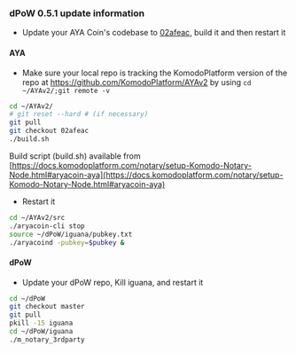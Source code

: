 ### dPoW 0.5.1 update information

- Update your AYA Coin's codebase to [02afeac](https://github.com/KomodoPlatform/AYAv2/tree/02afeacdc0702bd160abef603f03167381f39097), build it and then restart it

#### AYA

- Make sure your local repo is tracking the KomodoPlatform version of the repo at https://github.com/KomodoPlatform/AYAv2 by using `cd ~/AYAv2/;git remote -v`

```bash
cd ~/AYAv2/
# git reset --hard # (if necessary)
git pull
git checkout 02afeac
./build.sh
```

Build script (build.sh) available from [https://docs.komodoplatform.com/notary/setup-Komodo-Notary-Node.html#aryacoin-aya](https://docs.komodoplatform.com/notary/setup-Komodo-Notary-Node.html#aryacoin-aya)

- Restart it

```bash
cd ~/AYAv2/src
./aryacoin-cli stop
source ~/dPoW/iguana/pubkey.txt
./aryacoind -pubkey=$pubkey &
```

#### dPoW

- Update your dPoW repo, Kill iguana, and restart it

```bash
cd ~/dPoW
git checkout master
git pull
pkill -15 iguana
cd ~/dPoW/iguana
./m_notary_3rdparty
```
